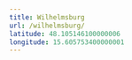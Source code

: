 ```yaml
---
title: Wilhelmsburg
url: /wilhelmsburg/
latitude: 48.105146100000006
longitude: 15.605753400000001
---
```


